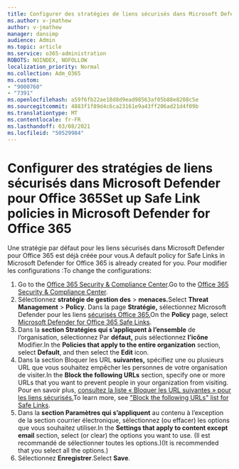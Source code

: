 ```yaml
---
title: Configurer des stratégies de liens sécurisés dans Microsoft Defender pour Office 365
ms.author: v-jmathew
author: v-jmathew
manager: dansimp
audience: Admin
ms.topic: article
ms.service: o365-administration
ROBOTS: NOINDEX, NOFOLLOW
localization_priority: Normal
ms.collection: Adm_O365
ms.custom:
- "9000760"
- "7391"
ms.openlocfilehash: a59f6fb22ae18d8d9ead98563af05b88e8208c5e
ms.sourcegitcommit: 4883f1f89d4c6ca23161e9a43ff206ad21d4f09b
ms.translationtype: MT
ms.contentlocale: fr-FR
ms.lasthandoff: 03/08/2021
ms.locfileid: "50529984"
---
```

# <a name="set-up-safe-link-policies-in-microsoft-defender-for-office-365"></a><span data-ttu-id="c20b7-102">Configurer des stratégies de liens sécurisés dans Microsoft Defender pour Office 365</span><span class="sxs-lookup"><span data-stu-id="c20b7-102">Set up Safe Link policies in Microsoft Defender for Office 365</span></span>

<span data-ttu-id="c20b7-103">Une stratégie par défaut pour les liens sécurisés dans Microsoft Defender pour Office 365 est déjà créée pour vous.</span><span class="sxs-lookup"><span data-stu-id="c20b7-103">A default policy for Safe Links in Microsoft Defender for Office 365 is already created for you.</span></span> <span data-ttu-id="c20b7-104">Pour modifier les configurations :</span><span class="sxs-lookup"><span data-stu-id="c20b7-104">To change the configurations:</span></span>

1. <span data-ttu-id="c20b7-105">Go to the [Office 365 Security & Compliance Center](https://go.microsoft.com/fwlink/p/?linkid=2077143).</span><span class="sxs-lookup"><span data-stu-id="c20b7-105">Go to the [Office 365 Security & Compliance Center](https://go.microsoft.com/fwlink/p/?linkid=2077143).</span></span>
2. <span data-ttu-id="c20b7-106">Sélectionnez **stratégie de gestion des**  >  **menaces.**</span><span class="sxs-lookup"><span data-stu-id="c20b7-106">Select **Threat Management** > **Policy**.</span></span> <span data-ttu-id="c20b7-107">Dans la page **Stratégie,** sélectionnez Microsoft Defender pour les liens [sécurisés Office 365.](https://go.microsoft.com/fwlink/?linkid=2101058)</span><span class="sxs-lookup"><span data-stu-id="c20b7-107">On the **Policy** page, select [Microsoft Defender for Office 365 Safe Links](https://go.microsoft.com/fwlink/?linkid=2101058).</span></span>
3. <span data-ttu-id="c20b7-108">Dans la **section Stratégies qui s’appliquent à l’ensemble** de l’organisation, sélectionnez Par **défaut,** puis sélectionnez **l’icône** Modifier.</span><span class="sxs-lookup"><span data-stu-id="c20b7-108">In the **Policies that apply to the entire organization** section, select **Default**, and then select the **Edit** icon.</span></span>
4. <span data-ttu-id="c20b7-109">Dans la section Bloquer les URL **suivantes,** spécifiez une ou plusieurs URL que vous souhaitez empêcher les personnes de votre organisation de visiter.</span><span class="sxs-lookup"><span data-stu-id="c20b7-109">In the **Block the following URLs** section, specify one or more URLs that you want to prevent people in your organization from visiting.</span></span> <span data-ttu-id="c20b7-110">Pour en savoir plus, [consultez la liste « Bloquer les URL suivantes » pour les liens sécurisés.](https://go.microsoft.com/fwlink/?linkid=2092123)</span><span class="sxs-lookup"><span data-stu-id="c20b7-110">To learn more, see ["Block the following URLs" list for Safe Links](https://go.microsoft.com/fwlink/?linkid=2092123).</span></span>
5. <span data-ttu-id="c20b7-111">Dans la **section Paramètres qui s’appliquent** au contenu à l’exception de la section courrier électronique, sélectionnez (ou effacer) les options que vous souhaitez utiliser.</span><span class="sxs-lookup"><span data-stu-id="c20b7-111">In the **Settings that apply to content except email** section, select (or clear) the options you want to use.</span></span> <span data-ttu-id="c20b7-112">(Il est recommandé de sélectionner toutes les options.)</span><span class="sxs-lookup"><span data-stu-id="c20b7-112">(It is recommended that you select all the options.)</span></span>
6. <span data-ttu-id="c20b7-113">Sélectionnez **Enregistrer**.</span><span class="sxs-lookup"><span data-stu-id="c20b7-113">Select **Save**.</span></span>
